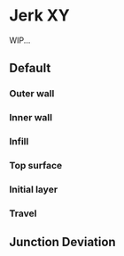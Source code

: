 # Jerk XY

WIP...

## Default

### Outer wall

### Inner wall

### Infill

### Top surface

### Initial layer

### Travel

## Junction Deviation
